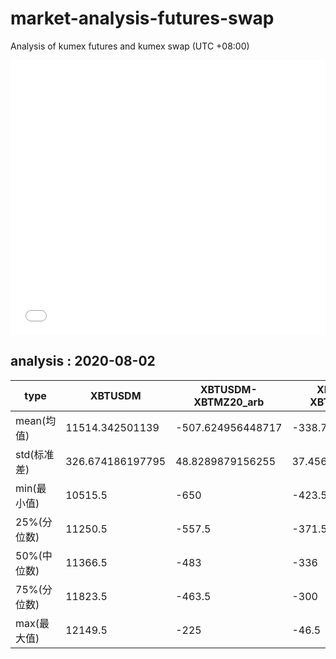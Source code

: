 # market-analysis-futures-swap
Analysis of kumex futures and kumex swap (UTC +08:00)

<iframe width="100%" height="440" src="./data.html" frameborder="no" border="0" scrolling="no"></iframe>

## analysis : 2020-08-02

type|XBTUSDM|XBTUSDM-XBTMZ20_arb|XBTUSDM-XBTMU20_arb|
---|---|---|---
mean(均值) | 11514.342501139 | -507.624956448717 | -338.747474472248
std(标准差) | 326.674186197795 | 48.8289879156255 | 37.4568801347778
min(最小值) | 10515.5 | -650 | -423.5
25%(分位数) | 11250.5 | -557.5 | -371.5
50%(中位数) | 11366.5 | -483 | -336
75%(分位数) | 11823.5 | -463.5 | -300
max(最大值) | 12149.5 | -225 | -46.5
